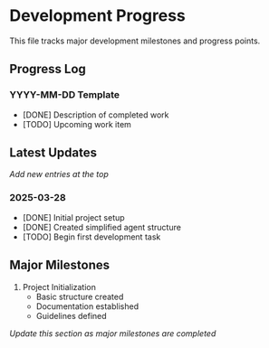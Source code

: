 # Development Progress

This file tracks major development milestones and progress points.

## Progress Log

### YYYY-MM-DD Template
- [DONE] Description of completed work
- [TODO] Upcoming work item

## Latest Updates

_Add new entries at the top_

### 2025-03-28
- [DONE] Initial project setup
- [DONE] Created simplified agent structure
- [TODO] Begin first development task

## Major Milestones

1. Project Initialization
   - Basic structure created
   - Documentation established
   - Guidelines defined

_Update this section as major milestones are completed_